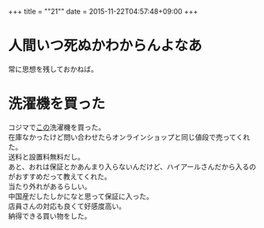 +++
title = ""21""
date = 2015-11-22T04:57:48+09:00
+++

人間いつ死ぬかわからんよなあ
===
常に思想を残しておかねば。

洗濯機を買った
===
コジマで[この](http://www.kojima.net/ec/disp/CSfGoodsPage_001.jsp?GOODS_STK_NO=2583310)洗濯機を買った。  
在庫なかったけど問い合わせたらオンラインショップと同じ値段で売ってくれた。  
送料と設置料無料だし。  
あと、おれは保証とかあんまり入らないんだけど、ハイアールさんだから入るのがおすすめだって教えてくれた。  
当たり外れがあるらしい。  
中国産だしたしかになと思って保証に入った。  
店員さんの対応も良くて好感度高い。  
納得できる買い物をした。
